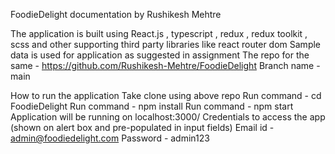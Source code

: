 FoodieDelight documentation by Rushikesh Mehtre

The application is built using React.js , typescript , redux , redux toolkit , scss and other supporting third party libraries like react router dom
Sample data is used for application as suggested in assignment
The repo for the same - https://github.com/Rushikesh-Mehtre/FoodieDelight
Branch name - main

How to run the application 
Take clone using above repo
Run command - cd FoodieDelight
Run command - npm install
Run command - npm start 
Application will be running on localhost:3000/
Credentials to access the app (shown on alert box and pre-populated in input fields)
Email id - admin@foodiedelight.com
Password - admin123
